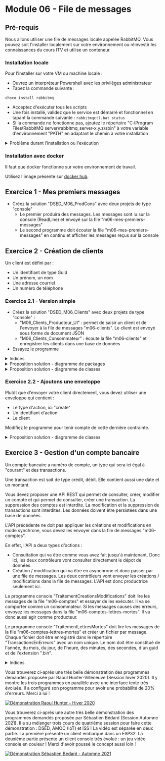 # Module 06 - File de messages

## Pré-requis

Nous allons utiliser une file de messages locale appelée RabbitMQ. Vous pouvez soit l'installer localement sur votre environnement ou réinvestir les connaissances du cours ITV et utilise un conteneur.

### Installation locale

Pour l'installer sur votre VM ou machine locale :

- Ouvrez un interpréteur Powershell avec les privilèges administrateur
- Tapez la commande suivante :

```pwsh
choco install rabbitmq
```

- Acceptez d'exécuter tous les scripts
- Une fois installé, validez que le service est démarré et fonctionnel en tapant la commande suivante : ```rabbitmqctl.bat status```
- Si la commande ne fonctionne pas, ajoutez le répertoire "C:\Program Files\RabbitMQ server\rabbitmq_server-x.y.z\sbin" à votre variable d'environnement "PATH" en adaptant le chemin à votre installation

<details>
  <summary>Problème durant l'installation ou l'exécution</summary>

Vous trouverez [ici](https://stackoverflow.com/questions/16001047/rabbitmq-fails-to-start) des indices sur la façon de résoudre vos problèmes (Merci à Jonathan Blouin pour le partage !).
  
En substance (extrait d'une des réponses) :

- Set Environment variable-
  - RABBITMQ_BASE C:\RabbitMQ Server
  - ERLANG_HOME C:\Program Files\erl-10.7
- Config MQ Server
  - stop RabbitMq : rabbitmq-service.bat stop
  - Enable management : rabbitmq-plugins.bat enable rabbitmq_management
  - Reinstall server : rabbitmq-service.bat install
  - Start Server : rabbitmq-service.bat start
  - Start App : rabbitmqctl.bat start_app  
</details>

### Installation avec docker

Il faut que docker fonctionne sur votre environnement de travail.

Utilisez l'image présente sur [docker hub](https://hub.docker.com/_/rabbitmq).

## Exercice 1 - Mes premiers messages

- Créez la solution "DSED_M06_ProdCons" avec deux projets de type "console"
  - Le premier produira des messages. Les messages sont lu sur la console (ReadLine) et envoyé sur la file "m06-mes-premiers-messages"
  - Le second programme doit écouter la file "m06-mes-premiers-messages" en continu et afficher les messages reçus sur la console

## Exercice 2 - Création de clients

Un client est défini par :

- Un identifiant de type Guid
- Un prénom, un nom
- Une adresse courriel
- Un numéro de téléphone

### Exercice 2.1 - Version simple

- Créez la solution "DSED_M06_Clients" avec deux projets de type "console" :
  - "M06_Clients_Producteur_UI" : permet de saisir un client et de l'envoyer à la file de messages "m06-clients". Le client est envoyé sous forme de document JSON
  - "M06_Clients_Consommateur" : écoute la file "m06-clients" et enregistrer les clients dans une base de données
- Essayez le programme

<details>
  <summary>Indices</summary>

![Schéma fonctionnel des comptes](img/schema_fonctionnel_client.png)

</details>

<details>
    <summary>Proposition solution - diagramme de packages</summary>

![Proposition de digramme de packages](img/../../images/Module06_FileMessages/diag/uml_exercice2_package/clients_packages.png)

</details>

<details>
    <summary>Proposition solution - diagramme de classes</summary>

![Proposition de digramme de packages](img/../../images/Module06_FileMessages/diag/uml_exercice2/clients_classes.png)

</details>

### Exercice 2.2 - Ajoutons une enveloppe

Plutôt que d'envoyer votre client directement, vous devez utiliser une enveloppe qui contient :

- Le type d'action, ici "create"
- Un identifiant d'action
- Le client

Modifiez le programme pour tenir compte de cette dernière contrainte.

<details>
    <summary>Proposition solution - diagramme de classes</summary>

![Proposition de digramme de packages](img/../../images/Module06_FileMessages/diag/uml_exercice2_enveloppe/clients_classes_enveloppe.png)

</details>

## Exercice 3 - Gestion d'un compte bancaire

Un compte bancaire a numéro de compte, un type qui sera ici égal à "courant" et des transactions.

Une transaction est soit de type crédit, débit. Elle contient aussi une date et un montant.

Vous devez proposer une API REST qui permet de consulter, créer, modifier un compte et qui permet de consulter, créer une transaction. La suppression des comptes est interdite. La modification et la suppression de transactions sont interdites. Les données doivent être persistées dans une base de données.

L'API précédente ne doit pas appliquer les créations et modifications en mode synchrone, vous devez les envoyer dans la file de messages "m06-comptes".

En effet, l'API a deux types d'actions :

- Consultation qui va être comme vous avez fait jusqu'à maintenant. Donc ici, les deux contrôleurs vont consulter directement le dépot de données.
- Création / modification qui va être en asynchrone et donc passer par une file de messages. Les deux contrôleurs vont envoyer les créations / modifications dans la file de messages. L'API est donc productrice seulement ici.

Le programme console "TraitementCreationsModifications" doit lire les messages de la file "m06-comptes" et essayer de les exécuter. Il va se comporter comme un consommateur. Si les messages causes des erreurs, envoyez les messages dans la file "m06-comptes-lettres-mortes". Il va donc aussi agir comme producteur.

Le programme console "TraitementLettresMortes" doit lire les messages de la file "m06-comptes-lettres-mortes" et créer un fichier par message. Chaque fichier doit être enregistré dans le répertoire "TransactionsEnErreurs" avec un nom unique. Le nom doit être constitué de l'année, du mois, du jour, de l'heure, des minutes, des secondes, d'un guid et de l'extension ".bin".

<details>
  <summary>Indices</summary>

| Programme       | Entité       |   Action   |   Dépot de données |
|-----------------|--------------|------------|--------------------|
| API             | Compte       | GET        | Base de données    |
| API             | Compte       | GET(id)    | Base de données    |
| API             | Compte       | POST       | File de messages   |
| API             | Compte       | PUT(id)    | File de messages   |
| API             | Compte       | DELETE     | 403                |
| API             | Transaction  | GET        | Base de données    |
| API             | Transaction  | GET(id)    | Base de données    |
| API             | Transaction  | POST       | File de messages   |
| API             | Transaction  | PUT(id)    | 403                |
| API             | Transaction  | DELETE     | 403                |

![Schéma fonctionnel des comptes](img/schema_fonctionnel_compte.png)

</details>

Vous trouverez ci-après une très belle démonstration des programmes demandés proposée par Raoul Hunter-Villeneuve (Session hiver 2020). Il y montre les trois programmes en parallèle avec une interface texte très évoluée. Il a configuré son programme pour avoir une probabilité de 20% d'erreurs. Merci à lui !

[![Démonstration Raoul Hunter - Hiver 2020](https://img.youtube.com/vi/Z7ohFgi-ukA/0.jpg)](https://www.youtube.com/watch?v=Z7ohFgi-ukA)

Vous trouverez ci-après une autre très belle démonstration des programmes demandés proposée par Sébastien Bédard (Session Automne 2021). Il a su mélanger trois cours de quatrième session pour faire cette démonstration : DSED, AMOC (IoT) et ISS ! La vidéo est séparée en deux partie. La première présente un client embarqué dans un ESP32. La deuxième partie présente un client console très évolué : un jeu vidéo console en couleur ! Merci d'avoir poussé le concept aussi loin !

[![Démonstration Sébastien Bédard - Automne 2021](https://img.youtube.com/vi/JYrr5xtN3p8/0.jpg)](https://youtu.be/JYrr5xtN3p8)
